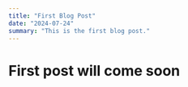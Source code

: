 ```yaml
---
title: "First Blog Post"
date: "2024-07-24"
summary: "This is the first blog post."
---
```


# First post will come soon

